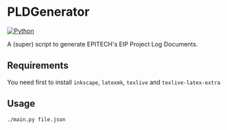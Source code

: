 # PLDGenerator

[![Python](https://img.shields.io/badge/Powered%20by-Python%203.6+-yellow?style=for-the-badge)](https://github.com/d4data-official/d4data-json-pld/releases)

A (super) script to generate EPITECH's EIP Project Log Documents.

## Requirements

You need first to install `inkscape`, `latexmk`, `texlive` and `texlive-latex-extra`

## Usage

```bash
./main.py file.json
```
